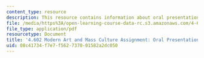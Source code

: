 ```yaml
---
content_type: resource
description: This resource contains information about oral presentation.
file: /media/https%3A/open-learning-course-data-rc.s3.amazonaws.com/4-602-modern-art-and-mass-culture-spring-2012/08c41734f7e7f562737001582a2dc050_MIT4_602S12_Opresentation.pdf
file_type: application/pdf
resourcetype: Document
title: '4.602 Modern Art and Mass Culture Assignment: Oral Presentation'
uid: 08c41734-f7e7-f562-7370-01582a2dc050
---
```

